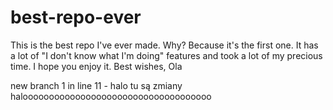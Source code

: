 # best-repo-ever
This is the best repo I've ever made.
Why?
Because it's the first one.
It has a lot of "I don't know what I'm doing" features and took a lot of my precious time.
I hope you enjoy it. 
Best wishes, 
Ola


new branch 1 in line 11 - halo tu są zmiany haloooooooooooooooooooooooooooooooooooo